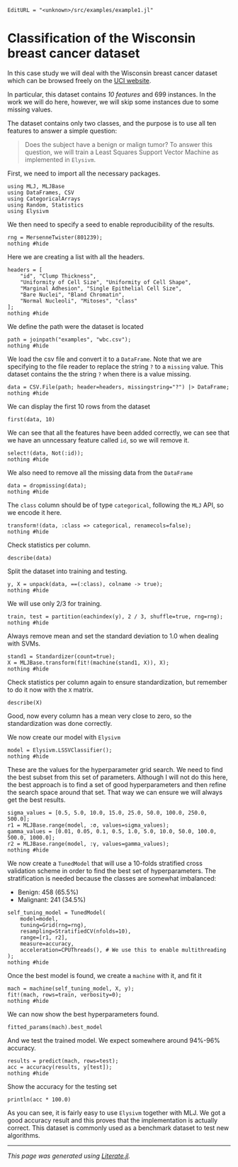 ```@meta
EditURL = "<unknown>/src/examples/example1.jl"
```

# Classification of the Wisconsin breast cancer dataset

In this case study we will deal with the Wisconsin breast cancer dataset which can be
browsed freely on the [UCI website](https://archive.ics.uci.edu/ml/datasets/Breast+Cancer+Wisconsin+(Diagnostic)).

In particular, this dataset contains *10 features* and 699 instances. In the work we
will do here, however, we will skip some instances due to some missing values.

The dataset contains only two classes, and the purpose is to use all ten features to
answer a simple question:
> Does the subject have a benign or malign tumor?
To answer this question, we will train a Least Squares Support Vector Machine as
implemented in `Elysivm`.

First, we need to import all the necessary packages.

```@example example1
using MLJ, MLJBase
using DataFrames, CSV
using CategoricalArrays
using Random, Statistics
using Elysivm
```

We then need to specify a seed to enable reproducibility of the results.

```@example example1
rng = MersenneTwister(801239);
nothing #hide
```

Here we are creating a list with all the headers.

```@example example1
headers = [
	"id", "Clump Thickness",
	"Uniformity of Cell Size", "Uniformity of Cell Shape",
	"Marginal Adhesion", "Single Epithelial Cell Size",
	"Bare Nuclei", "Bland Chromatin",
	"Normal Nucleoli", "Mitoses", "class"
];
nothing #hide
```

We define the path were the dataset is located

```@example example1
path = joinpath("examples", "wbc.csv");
nothing #hide
```

We load the csv file and convert it to a `DataFrame`. Note that we are specifying
to the file reader to replace the string `?` to a `missing` value. This dataset contains
the the string `?` when there is a value missing.

```@example example1
data = CSV.File(path; header=headers, missingstring="?") |> DataFrame;
nothing #hide
```

We can display the first 10 rows from the dataset

```@example example1
first(data, 10)
```

We can see that all the features have been added correctly, we can see that we have
an unncessary feature called `id`, so we will remove it.

```@example example1
select!(data, Not(:id));
nothing #hide
```

We also need to remove all the missing data from the `DataFrame`

```@example example1
data = dropmissing(data);
nothing #hide
```

The `class` column should be of type `categorical`, following the `MLJ` API, so we
encode it here.

```@example example1
transform!(data, :class => categorical, renamecols=false);
nothing #hide
```

Check statistics per column.

```@example example1
describe(data)
```

Split the dataset into training and testing.

```@example example1
y, X = unpack(data, ==(:class), colname -> true);
nothing #hide
```

We will use only 2/3 for training.

```@example example1
train, test = partition(eachindex(y), 2 / 3, shuffle=true, rng=rng);
nothing #hide
```

Always remove mean and set the standard deviation to 1.0 when dealing with SVMs.

```@example example1
stand1 = Standardizer(count=true);
X = MLJBase.transform(fit!(machine(stand1, X)), X);
nothing #hide
```

Check statistics per column again to ensure standardization, but remember to do it now
with the `X` matrix.

```@example example1
describe(X)
```

Good, now every column has a mean very close to zero, so the standardization was
done correctly.

We now create our model with `Elysivm`

```@example example1
model = Elysivm.LSSVClassifier();
nothing #hide
```

These are the values for the hyperparameter grid search. We need to find the best subset
from this set of parameters.
Although I will not do this here, the best approach is to find a set of good hyperparameters
and then refine the search space around that set. That way we can ensure we will always get
the best results.

```@example example1
sigma_values = [0.5, 5.0, 10.0, 15.0, 25.0, 50.0, 100.0, 250.0, 500.0];
r1 = MLJBase.range(model, :σ, values=sigma_values);
gamma_values = [0.01, 0.05, 0.1, 0.5, 1.0, 5.0, 10.0, 50.0, 100.0, 500.0, 1000.0];
r2 = MLJBase.range(model, :γ, values=gamma_values);
nothing #hide
```

We now create a `TunedModel` that will use a 10-folds stratified cross validation scheme
in order to find the best set of hyperparameters. The stratification is needed because
the classes are somewhat imbalanced:
- Benign: 458 (65.5%)
- Malignant: 241 (34.5%)

```@example example1
self_tuning_model = TunedModel(
    model=model,
    tuning=Grid(rng=rng),
    resampling=StratifiedCV(nfolds=10),
    range=[r1, r2],
    measure=accuracy,
    acceleration=CPUThreads(), # We use this to enable multithreading
);
nothing #hide
```

Once the best model is found, we create a `machine` with it, and fit it

```@example example1
mach = machine(self_tuning_model, X, y);
fit!(mach, rows=train, verbosity=0);
nothing #hide
```

We can now show the best hyperparameters found.

```@example example1
fitted_params(mach).best_model
```

And we test the trained model. We expect somewhere around 94%-96% accuracy.

```@example example1
results = predict(mach, rows=test);
acc = accuracy(results, y[test]);
nothing #hide
```

Show the accuracy for the testing set

```@example example1
println(acc * 100.0)
```

As you can see, it is fairly easy to use `Elysivm` together with MLJ. We got a good
accuracy result and this proves that the implementation is actually correct. This
dataset is commonly used as a benchmark dataset to test new algorithms.

---

*This page was generated using [Literate.jl](https://github.com/fredrikekre/Literate.jl).*

